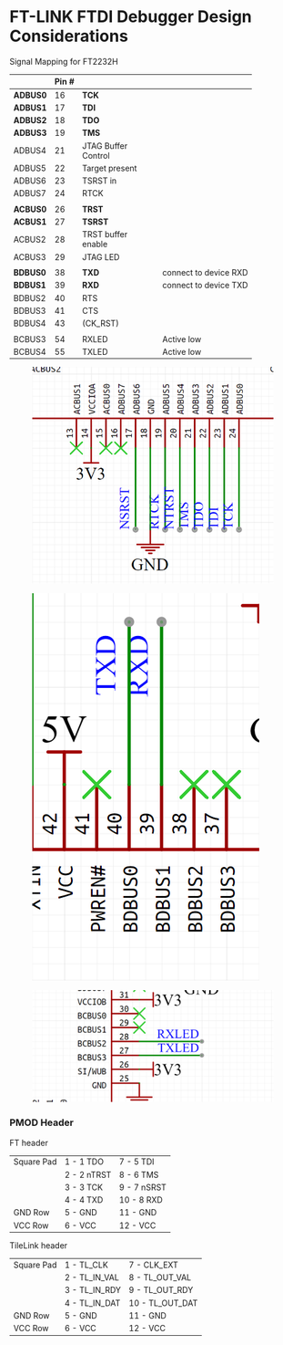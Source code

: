 # FT-LINK FTDI Debugger Design Considerations

Signal Mapping for FT2232H

<table><thead><tr><th></th><th>Pin #</th><th width="127"></th><th></th></tr></thead><tbody><tr><td><strong>ADBUS0</strong></td><td>16</td><td><strong>TCK</strong></td><td></td></tr><tr><td><strong>ADBUS1</strong></td><td>17</td><td><strong>TDI</strong></td><td></td></tr><tr><td><strong>ADBUS2</strong></td><td>18</td><td><strong>TDO</strong></td><td></td></tr><tr><td><strong>ADBUS3</strong></td><td>19</td><td><strong>TMS</strong></td><td></td></tr><tr><td>ADBUS4</td><td>21</td><td>JTAG Buffer Control</td><td></td></tr><tr><td>ADBUS5</td><td>22</td><td>Target present</td><td></td></tr><tr><td>ADBUS6</td><td>23</td><td>TSRST in</td><td></td></tr><tr><td>ADBUS7</td><td>24</td><td>RTCK</td><td></td></tr><tr><td></td><td></td><td></td><td></td></tr><tr><td><strong>ACBUS0</strong></td><td>26</td><td><strong>TRST</strong></td><td></td></tr><tr><td><strong>ACBUS1</strong></td><td>27</td><td><strong>TSRST</strong></td><td></td></tr><tr><td>ACBUS2</td><td>28</td><td>TRST buffer enable</td><td></td></tr><tr><td>ACBUS3</td><td>29</td><td>JTAG LED</td><td></td></tr><tr><td></td><td></td><td></td><td></td></tr><tr><td><strong>BDBUS0</strong></td><td>38</td><td><strong>TXD</strong></td><td>connect to device RXD</td></tr><tr><td><strong>BDBUS1</strong></td><td>39</td><td><strong>RXD</strong></td><td>connect to device TXD</td></tr><tr><td>BDBUS2</td><td>40</td><td>RTS</td><td></td></tr><tr><td>BDBUS3</td><td>41</td><td>CTS</td><td></td></tr><tr><td>BDBUS4</td><td>43</td><td>(CK_RST)</td><td></td></tr><tr><td></td><td></td><td></td><td></td></tr><tr><td>BCBUS3</td><td>54</td><td>RXLED</td><td>Active low</td></tr><tr><td>BCBUS4</td><td>55</td><td>TXLED</td><td>Active low</td></tr></tbody></table>









<figure><img src="../.gitbook/assets/image (1) (1) (1) (1) (1) (1) (1) (1).png" alt=""><figcaption></figcaption></figure>



<figure><img src="../.gitbook/assets/image (1) (1) (1) (1) (1) (1) (1) (1) (1).png" alt=""><figcaption></figcaption></figure>



<figure><img src="../.gitbook/assets/image (2) (1) (1) (1) (1) (1) (1).png" alt=""><figcaption></figcaption></figure>





### PMOD Header

FT header

|            |             |             |
| ---------- | ----------- | ----------- |
| Square Pad | 1 - 1 TDO   | 7 - 5 TDI   |
|            | 2 - 2 nTRST | 8 - 6 TMS   |
|            | 3 - 3 TCK   | 9 - 7 nSRST |
|            | 4 - 4 TXD   | 10 - 8 RXD  |
| GND Row    | 5 - GND     | 11 - GND    |
| VCC Row    | 6 - VCC     | 12 - VCC    |



TileLink header

|            |                 |                   |
| ---------- | --------------- | ----------------- |
| Square Pad | 1 - TL\_CLK     | 7 - CLK\_EXT      |
|            | 2 - TL\_IN\_VAL | 8 - TL\_OUT\_VAL  |
|            | 3 - TL\_IN\_RDY | 9 - TL\_OUT\_RDY  |
|            | 4 - TL\_IN\_DAT | 10 - TL\_OUT\_DAT |
| GND Row    | 5 - GND         | 11 - GND          |
| VCC Row    | 6 - VCC         | 12 - VCC          |

